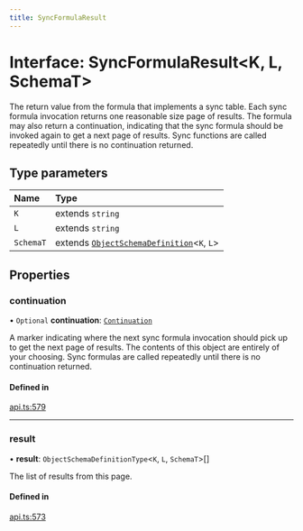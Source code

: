 ```yaml
---
title: SyncFormulaResult
---
```

# Interface: SyncFormulaResult<K, L, SchemaT\>

The return value from the formula that implements a sync table. Each sync formula invocation
returns one reasonable size page of results. The formula may also return a continuation, indicating
that the sync formula should be invoked again to get a next page of results. Sync functions
are called repeatedly until there is no continuation returned.

## Type parameters

| Name | Type |
| :------ | :------ |
| `K` | extends `string` |
| `L` | extends `string` |
| `SchemaT` | extends [`ObjectSchemaDefinition`](ObjectSchemaDefinition.md)<`K`, `L`\> |

## Properties

### continuation

• `Optional` **continuation**: [`Continuation`](Continuation.md)

A marker indicating where the next sync formula invocation should pick up to get the next page of results.
The contents of this object are entirely of your choosing. Sync formulas are called repeatedly
until there is no continuation returned.

#### Defined in

[api.ts:579](https://github.com/coda/packs-sdk/blob/main/api.ts#L579)

___

### result

• **result**: `ObjectSchemaDefinitionType`<`K`, `L`, `SchemaT`\>[]

The list of results from this page.

#### Defined in

[api.ts:573](https://github.com/coda/packs-sdk/blob/main/api.ts#L573)
